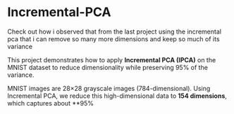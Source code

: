 # Incremental-PCA
Check out how i observed that from the last project using the incremental pca that i can remove so many more dimensions and keep so much of its variance

This project demonstrates how to apply **Incremental PCA (IPCA)** on the MNIST dataset to reduce dimensionality while preserving 95% of the variance.

MNIST images are 28×28 grayscale images (784-dimensional). Using Incremental PCA, we reduce this high-dimensional data to **154 dimensions**, which captures about **95%

